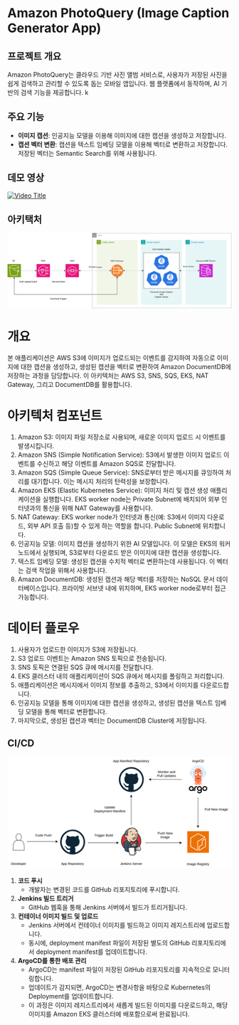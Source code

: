 # Amazon PhotoQuery (Image Caption Generator App)

## 프로젝트 개요

Amazon PhotoQuery는 클라우드 기반 사진 앨범 서비스로, 사용자가 저장된 사진을 쉽게 검색하고 관리할 수 있도록 돕는 모바일 앱입니다. 웹 플랫폼에서 동작하며, AI 기반의 검색 기능을 제공합니다.
k

## 주요 기능

- **이미지 캡션**: 인공지능 모델을 이용해 이미지에 대한 캡션을 생성하고 저장합니다.
- **캡션 벡터 변환**: 캡션을 텍스트 임베딩 모델을 이용해 벡터로 변환하고 저장합니다. 저장된 벡터는 Semantic Search를 위해 사용됩니다.

## 데모 영상

[![Video Title](http://img.youtube.com/vi/l_XaYF5AkM4/0.jpg)](https://www.youtube.com/watch?v=l_XaYF5AkM4 "Video Title")

## 아키택처

<img src="./image_caption_architecture.drawio.svg">

# 개요

본 애플리케이션은 AWS S3에 이미지가 업로드되는 이벤트를 감지하여 자동으로 이미지에 대한 캡션을 생성하고, 생성된 캡션을 벡터로 변환하여 Amazon DocumentDB에 저장하는 과정을 담당합니다. 이 아키텍처는 AWS S3, SNS, SQS, EKS, NAT Gateway, 그리고 DocumentDB를 활용합니다.

# 아키텍처 컴포넌트

1. Amazon S3: 이미지 파일 저장소로 사용되며, 새로운 이미지 업로드 시 이벤트를 발생시킵니다.
2. Amazon SNS (Simple Notification Service): S3에서 발생한 이미지 업로드 이벤트를 수신하고 해당 이벤트를 Amazon SQS로 전달합니다.
3. Amazon SQS (Simple Queue Service): SNS로부터 받은 메시지를 큐잉하여 처리를 대기합니다. 이는 메시지 처리의 탄력성을 보장합니다.
4. Amazon EKS (Elastic Kubernetes Service): 이미지 처리 및 캡션 생성 애플리케이션을 실행합니다. EKS worker node는 Private Subnet에 배치되어 외부 인터넷과의 통신을 위해 NAT Gateway를 사용합니다.
5. NAT Gateway: EKS worker node가 인터넷과 통신(예: S3에서 이미지 다운로드, 외부 API 호출 등)할 수 있게 하는 역할을 합니다. Public Subnet에 위치합니다.
6. 인공지능 모델: 이미지 캡션을 생성하기 위한 AI 모델입니다. 이 모델은 EKS의 워커 노드에서 실행되며, S3로부터 다운로드 받은 이미지에 대한 캡션을 생성합니다.
7. 텍스트 임베딩 모델: 생성된 캡션을 수치적 벡터로 변환하는데 사용됩니다. 이 벡터는 검색 작업을 위해서 사용합니다.
8. Amazon DocumentDB: 생성된 캡션과 해당 벡터를 저장하는 NoSQL 문서 데이터베이스입니다. 프라이빗 서브넷 내에 위치하며, EKS worker node로부터 접근 가능합니다.

# 데이터 플로우

1. 사용자가 업로드한 이미지가 S3에 저장됩니다.
2. S3 업로드 이벤트는 Amazon SNS 토픽으로 전송됩니다.
3. SNS 토픽은 연결된 SQS 큐에 메시지를 전달합니다.
4. EKS 클러스터 내의 애플리케이션이 SQS 큐에서 메시지를 폴링하고 처리합니다.
6. 애플리케이션은 메시지에서 이미지 정보를 추출하고, S3에서 이미지를 다운로드합니다.
7. 인공지능 모델을 통해 이미지에 대한 캡션을 생성하고, 생성된 캡션을 텍스트 임베딩 모델을 통해 벡터로 변환합니다.
8. 마지막으로, 생성된 캡션과 벡터는 DocumentDB Cluster에 저장됩니다.


## CI/CD

<img src="./image_caption_cicd_pipeline.drawio.svg">

1. **코드 푸시**
   - 개발자는 변경된 코드를 GitHub 리포지토리에 푸시합니다.
2. **Jenkins 빌드 트리거**
   - GitHub 웹훅을 통해 Jenkins 서버에서 빌드가 트리거됩니다.
3. **컨테이너 이미지 빌드 및 업로드**
   - Jenkins 서버에서 컨테이너 이미지를 빌드하고 이미지 레지스트리에 업로드합니다.
   - 동시에, deployment manifest 파일이 저장된 별도의 GitHub 리포지토리에서 deployment manifest를 업데이트합니다.
4. **ArgoCD를 통한 배포 관리**
   - ArgoCD는 manifest 파일이 저장된 GitHub 리포지토리를 지속적으로 모니터링합니다.
   - 업데이트가 감지되면, ArgoCD는 변경사항을 바탕으로 Kubernetes의 Deployment를 업데이트합니다.
   - 이 과정은 이미지 레지스트리에서 새롭게 빌드된 이미지를 다운로드하고, 해당 이미지를 Amazon EKS 클러스터에 배포함으로써 완료됩니다.
